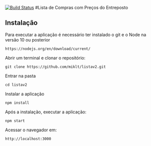 [![Build Status](https://travis-ci.org/miklt/listav2.svg?branch=master)](https://travis-ci.org/miklt/listav2)
#Lista de Compras com Preços do Entreposto
## Instalação
Para executar a aplicação é necessário ter instalado o git e o Node na versão 10 ou posterior
```
https://nodejs.org/en/download/current/
```


Abrir um terminal e clonar o repositório:
```
git clone https://github.com/miklt/listav2.git
```

Entrar na pasta
```
cd listav2
```

Instalar a aplicação
```
npm install
```

Após a instalação, executar a aplicação:
```
npm start
```

Acessar o navegador em: 
```
http://localhost:3000


